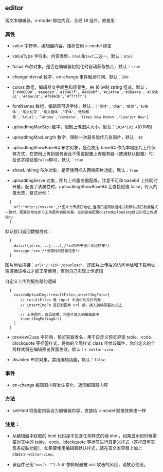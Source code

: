 ## editor

富文本编辑器，v-model 绑定内容，全局 UI 组件，直接用

### 属性

- value 字符串，编辑器内容，推荐使用 v-model 绑定

- valueType 字符串，内容类型，`html`和`text`二选一，默认：`html`

- focus 布尔对象，是否在编辑器初始化时自动获取焦点，默认：`true`

- changeInterval 数字，on-change 事件触发时间，默认：`200`

- colors 数组，编辑器文字颜色和背景色，由 16 进制 string 组成，默认：`['#000000','#eeece0','#1c487f','#4d80bf','#c24f4a','#8baa4a','#7b5ba1','#46acc8','#f9963b','#ffffff']`

- fontNames 数组，编辑器可选字体，默认：`['黑体','仿宋','楷体','标楷体','华文仿宋','华文楷体','宋体','微软雅黑','Arial','Tahoma','Verdana','Times New Roman','Courier New']`

- uploadImgMaxSize 数字，限制上传图片大小，默认：`1024*102.4`(0.1MB)

- uploadImgMaxLength 数字，限制一次最多能传几张图片，默认：`10`

- uploadImgShowBase64 布尔对象，是否使用 base64 作为本地图片上传保存方式，在使用上传到服务器且不需要配置上传服务器（使用默认配置）时，给该字段赋值`false`即可，默认：`true`

- showLinkImg 布尔对象，是否使用插入网络图片功能，默认：`true`

- uploadImgServe 对象，图片上传服务器配置，注意不可和 base64 上传同时开启，配置了该属性时，uploadImgShowBase64 会直接赋值 false，传入的值无效，格式示例：

```
  {
    url:'http://xxx/xx',/*图片上传接口地址,当接口返回数据格式和默认接口数据格式一致时，配置该地址即可上传图片到服务器，否则直接配置customUploadImg自己实现上传逻辑*/
  }
```

默认接口返回数据格式：

```
  {
    data:[{id:xx,...},...],/*id将用于图片地址拼接*/
    message:'xxx'/*出错时的错误信息*/
  }
```

图片地址拼接：`url+'/'+id+'/download'`，即图片上传后的访问地址和下载地址需遵循该格式才能正常使用，否则自己实现上传逻辑

自定义上传到服务器的逻辑

```
  {
    customUploadImg:(resultFiles,insertImgFn)=>{
       // resultFiles 是 input 中选中的文件列表
       // insertImgFn 是获取图片 url 后，插入到编辑器的方法

       // 上传图片，返回结果，将图片插入到编辑器中
       insertImgFn(imgUrl)
    }
  }
```

- previewClass 字符串，预览容器类名，用于自定义预览界面 table、code、blockquote 等标签样式，将你的全局样式 class 传给该属性，你自定义的全局样式将在编辑预览界面生效，默认：`r-editor-view`

- disabled 布尔对象，禁用编辑功能，默认：`false`

### 事件

- on-change 编辑器内容发生变化，返回编辑器内容

### 方法

- setHtml 将指定内容设为编辑器内容，直接给 v-model 赋值效果也一样

### 注意：

- 从编辑器中获取的 html 代码是不包含任何样式的纯 html，如果显示的时候需要对其中的 table、code、blockquote 等标签进行自定义样式（这样既可实现多皮肤功能），如果要使用编辑器默认样式，请在富文本容器上加上 class:`r-editor-view`。

- 该组件已用`"xss": "^1.0.8"`依赖规避被 xss 攻击的风险，请放心使用。
